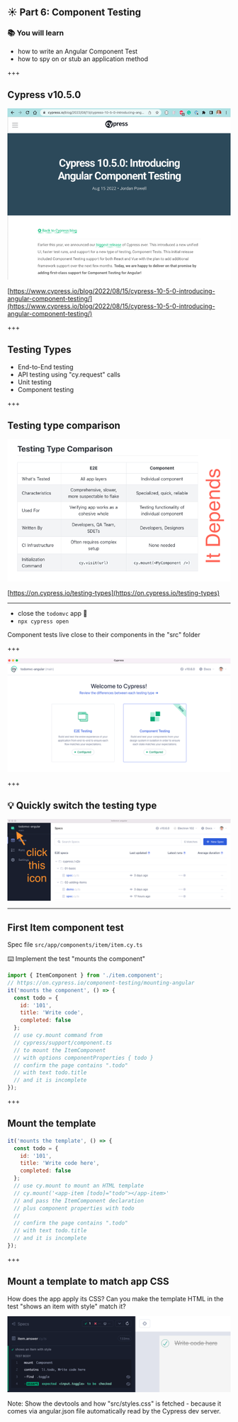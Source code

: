 ## ☀️ Part 6: Component Testing

### 📚 You will learn

- how to write an Angular Component Test
- how to spy on or stub an application method

+++

## Cypress v10.5.0

![Cypress Angular Component Testing announcement](./img/ng.png)

[https://www.cypress.io/blog/2022/08/15/cypress-10-5-0-introducing-angular-component-testing/](https://www.cypress.io/blog/2022/08/15/cypress-10-5-0-introducing-angular-component-testing/)

+++

## Testing Types

- End-to-End testing
- API testing using "cy.request" calls <!-- .element: class="fragment" -->
- Unit testing <!-- .element: class="fragment" -->
- Component testing <!-- .element: class="fragment" -->

+++

## Testing type comparison

![Testing types comparison](./img/testing-types.png)

[https://on.cypress.io/testing-types](https://on.cypress.io/testing-types)

---

- close the `todomvc` app 🤯
- `npx cypress open`

Component tests live close to their components in the "src" folder

+++

![Pick component testing type](./img/pick-component-testing.png)

+++

## 💡 Quickly switch the testing type

![Switch between E2E and component tests](./img/switch.png)

---

## First Item component test

Spec file `src/app/components/item/item.cy.ts`

⌨️ Implement the test "mounts the component"

```js
import { ItemComponent } from './item.component';
// https://on.cypress.io/component-testing/mounting-angular
it('mounts the component', () => {
  const todo = {
    id: '101',
    title: 'Write code',
    completed: false
  };
  // use cy.mount command from
  // cypress/support/component.ts
  // to mount the ItemComponent
  // with options componentProperties { todo }
  // confirm the page contains ".todo"
  // with text todo.title
  // and it is incomplete
});
```

+++

## Mount the template

```js
it('mounts the template', () => {
  const todo = {
    id: '101',
    title: 'Write code here',
    completed: false
  };
  // use cy.mount to mount an HTML template
  // cy.mount('<app-item [todo]="todo"></app-item>'
  // and pass the ItemComponent declaration
  // plus component properties with todo
  //
  // confirm the page contains ".todo"
  // with text todo.title
  // and it is incomplete
});
```

+++

## Mount a template to match app CSS

How does the app apply its CSS? Can you make the template HTML in the test "shows an item with style" match it?

![Test with the DOM structure matching CSS](./img/style.png)

Note:
Show the devtools and how "src/styles.css" is fetched - because it comes via angular.json file automatically read by the Cypress dev server.
